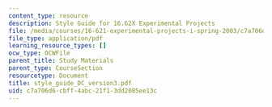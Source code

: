 ```yaml
---
content_type: resource
description: Style Guide for 16.62X Experimental Projects
file: /media/courses/16-621-experimental-projects-i-spring-2003/c7a706d6cbff4abc21f13dd2085ee13c_style_guide_DC_version3.pdf
file_type: application/pdf
learning_resource_types: []
ocw_type: OCWFile
parent_title: Study Materials
parent_type: CourseSection
resourcetype: Document
title: style_guide_DC_version3.pdf
uid: c7a706d6-cbff-4abc-21f1-3dd2085ee13c
---
```

